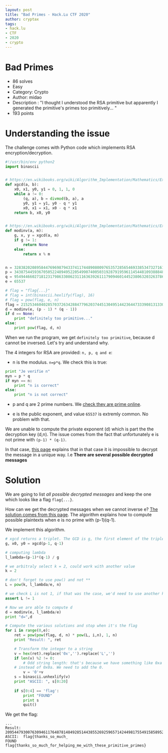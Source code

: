 ```yaml
---
layout: post
title: "Bad Primes - Hack.Lu CTF 2020"
author: cryptax
tags:
- hack.lu
- CTF
- 2020
- crypto
---
```


# Bad Primes

- 86 solves
- Easy
- Category: Crypto
- Author: midao
- Description : "I thought I understood the RSA primitive but apparently I generated the primitive's primes too primitively... "
- 193 points

# Understanding the issue

The challenge comes with Python code which implements RSA encryption/decryption.

```python
#!/usr/bin/env python2
import binascii


# https://en.wikibooks.org/wiki/Algorithm_Implementation/Mathematics/Extended_Euclidean_algorithm
def xgcd(a, b):
    x0, x1, y0, y1 = 0, 1, 1, 0
    while a != 0:
        (q, a), b = divmod(b, a), a
        y0, y1 = y1, y0 - q * y1
        x0, x1 = x1, x0 - q * x1
    return b, x0, y0


# https://en.wikibooks.org/wiki/Algorithm_Implementation/Mathematics/Extended_Euclidean_algorithm
def modinv(a, m):
    g, x, y = xgcd(a, m)
    if g != 1:
        return None
    else:
        return x % m


n = 3283820208958447696987943374117448908009765357285654693385347327161990683145362435055078968569512096812028089118865534433123727617331619214412173257331161
p = 34387544593670505224894952205499074005031928791959611454481093888481277920639
q = 95494466027181231798633086231116363926111790946014452380632032637864163116199
e = 65537

# flag = "flag{...}"
# flag = int(binascii.hexlify(flag), 16)
# flag = pow(flag, e, n)
flag = 2152534604028570372634288477962037445130495144236447333908131330331177601915631781056255815304219841064038378099612028528380520661613873180982330559507116
d = modinv(e, (p - 1) * (q - 1))
if d == None:
    print "definitely too primitive..."
else:
    print pow(flag, d, n)
```

When we run the program, we get `definitely too primitive`, because d cannot be inversed.
Let's try and understand why.


The 4 integers for RSA are provided: `n, p, q and e`:

- n is the modulus. `n=p*q`. We check this is true:

```python
print "Je verifie n"
myn = p * q
if myn == n:
    print "n is correct"
else:
    print "n is not correct"
```

- p and q are 2 prime numbers. We [check they are prime online](https://www.alpertron.com.ar/ECM.HTM).

- e is the public exponent, and value `65537` is extremly common. No problem with that.

We are unable to compute the private exponent (d) which is part the the decryption key (d,n).
The issue comes from the fact that unfortunately e is not prime with `(p-1) * (q-1)`.

In that case, [this page](https://crypto.stackexchange.com/questions/12255/in-rsa-why-is-it-important-to-choose-e-so-that-it-is-coprime-to-%CF%86n) explains that in that case it is impossible to decrypt the message in a unique way. I.e **There are several possible decrypted messages**

# Solution

We are going to list *all possible decrypted messages* and keep the one which looks like a flag `flag{...}`.

How can we get the decrypted messages when we cannot inverse e? [The solution comes from this page](https://crypto.stackexchange.com/questions/81949/how-to-compute-m-value-from-rsa-if-phin-is-not-relative-prime-with-the-e/81966#81966). The algorithm explains how to compute possible plaintexts when e is no prime with (p-1)(q-1).

We implement this algorithm.

```python
# xgcd returns a triplet. The GCD is g, the first element of the triplet
g, x0, y0 = xgcd(p-1, q-1)

# computing lambda
l_lambda=(p-1)*(q-1) / g

# we arbitraly select k = 2, could work with another value
k = 2

# don't forget to use pow() and not **
L = pow(k, l_lambda/e, n)

# we check L is not 1, if that was the case, we'd need to use another k - see algo
assert L != 1

# Now we are able to compute d
d = modinv(e, l_lambda/e)
print "d=",d

# Compute the various solutions and stop when it's the flag
for i in range(0,e):
    ret = pow(pow(flag, d, n) * pow(L, i,n), 1, n)
    print "Result: ", ret

    # Transform the integer to a string
    v = hex(ret).replace('0x','').replace('L','')
    if len(v) %2 != 0:
        # Odd string length: that's because we have something like 0xa at the beginning
	# instead of 0x0a. We need to add the 0.
        v = '0'+v
    s = binascii.unhexlify(v)
    print "ASCII: ", s[0:20]
    
    if s[0:4] == 'flag':
        print "FOUND"
        print s
        quit()
```

We get the flag:

```
...
Result:  20954479300763094611764878148492851443855269259657142449817554915858952171015595866731757955253353010257834410311051564402462417563162248845880201671549
ASCII:  flag{thanks_so_much_
FOUND
flag{thanks_so_much_for_helping_me_with_these_primitive_primes}
